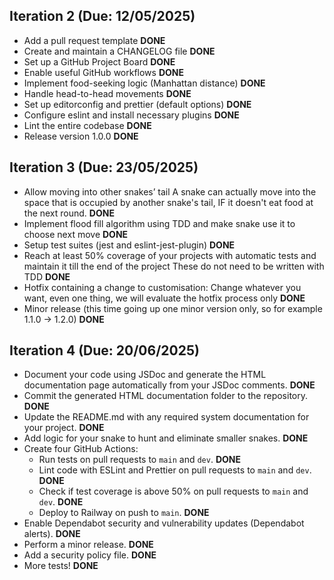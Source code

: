 ## Iteration 2 (Due: 12/05/2025)

- Add a pull request template **DONE**
- Create and maintain a CHANGELOG file **DONE**
- Set up a GitHub Project Board **DONE**
- Enable useful GitHub workflows **DONE**
- Implement food-seeking logic (Manhattan distance) **DONE**
- Handle head-to-head movements **DONE**
- Set up editorconfig and prettier (default options) **DONE**
- Configure eslint and install necessary plugins **DONE**
- Lint the entire codebase **DONE**
- Release version 1.0.0 **DONE**

## Iteration 3 (Due: 23/05/2025)

- Allow moving into other snakes’ tail A snake can actually move into the space that is occupied by another snake's tail, IF it doesn't eat food at the next round. **DONE**
- Implement flood fill algorithm using TDD and make snake use it to choose next move **DONE**
- Setup test suites (jest and eslint-jest-plugin) **DONE**
- Reach at least 50% coverage of your projects with automatic tests and maintain it till the end of the project These do not need to be written with TDD **DONE**
- Hotfix containing a change to customisation: Change whatever you want, even one thing, we will evaluate the hotfix process only **DONE**
- Minor release (this time going up one minor version only, so for example 1.1.0 -> 1.2.0) **DONE**

## Iteration 4 (Due: 20/06/2025)

- Document your code using JSDoc and generate the HTML documentation page automatically from your JSDoc comments. **DONE**
- Commit the generated HTML documentation folder to the repository. **DONE**
- Update the README.md with any required system documentation for your project. **DONE**
- Add logic for your snake to hunt and eliminate smaller snakes. **DONE**
- Create four GitHub Actions:
  - Run tests on pull requests to `main` and `dev`. **DONE**
  - Lint code with ESLint and Prettier on pull requests to `main` and `dev`. **DONE**
  - Check if test coverage is above 50% on pull requests to `main` and `dev`. **DONE**
  - Deploy to Railway on push to `main`. **DONE**
- Enable Dependabot security and vulnerability updates (Dependabot alerts). **DONE**
- Perform a minor release. **DONE**
- Add a security policy file. **DONE**
- More tests! **DONE**
